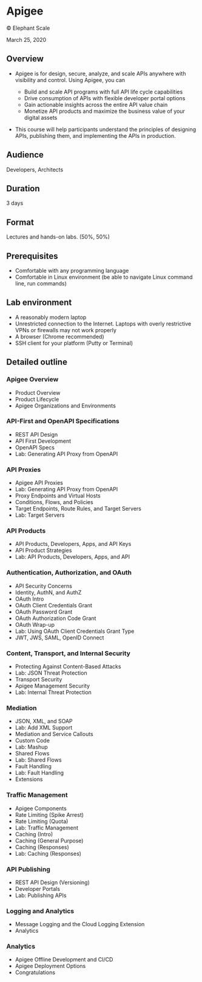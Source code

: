 # Apigee

© Elephant Scale

March 25, 2020

## Overview

* Apigee is for design, secure, analyze, and scale APIs anywhere with visibility and control.
Using Apigee, you can
  * Build and scale API programs with full API life cycle capabilities
  * Drive consumption of APIs with flexible developer portal options
  * Gain actionable insights across the entire API value chain
  * Monetize API products and maximize the business value of your digital assets
  
* This course will help participants understand the principles of designing APIs, 
publishing them, and implementing the APIs in production.

## Audience
Developers, Architects

## Duration
3 days 

## Format
Lectures and hands-on labs. (50%, 50%)

## Prerequisites

* Comfortable with any programming language
* Comfortable in Linux environment (be able to navigate Linux command line, run commands)


## Lab environment

* A reasonably modern laptop
* Unrestricted connection to the Internet. 
Laptops with overly restrictive VPNs or firewalls may not work properly
* A browser (Chrome recommended)
* SSH client for your platform (Putty or Terminal)

## Detailed outline


### Apigee Overview
* Product Overview
* Product Lifecycle
* Apigee Organizations and Environments

### API-First and OpenAPI Specifications
* REST API Design
* API First Development
* OpenAPI Specs
* Lab: Generating API Proxy from OpenAPI

### API Proxies
* Apigee API Proxies
* Lab: Generating API Proxy from OpenAPI
* Proxy Endpoints and Virtual Hosts
* Conditions, Flows, and Policies
* Target Endpoints, Route Rules, and Target Servers
* Lab: Target Servers

### API Products
* API Products, Developers, Apps, and API Keys
* API Product Strategies
* Lab: API Products, Developers, Apps, and API

### Authentication, Authorization, and OAuth
* API Security Concerns
* Identity, AuthN, and AuthZ
* OAuth Intro
* OAuth Client Credentials Grant
* OAuth Password Grant
* OAuth Authorization Code Grant
* OAuth Wrap-up
* Lab: Using OAuth Client Credentials Grant Type
* JWT, JWS, SAML, OpenID Connect


### Content, Transport, and Internal Security
* Protecting Against Content-Based Attacks
* Lab: JSON Threat Protection
* Transport Security
* Apigee Management Security
* Lab: Internal Threat Protection

### Mediation
* JSON, XML, and SOAP
* Lab: Add XML Support
* Mediation and Service Callouts
* Custom Code
* Lab: Mashup
* Shared Flows
* Lab: Shared Flows
* Fault Handling
* Lab: Fault Handling
* Extensions

### Traffic Management
* Apigee Components
* Rate Limiting (Spike Arrest)
* Rate Limiting (Quota)
* Lab: Traffic Management
* Caching (Intro)
* Caching (General Purpose)
* Caching (Responses)
* Lab: Caching (Responses)

### API Publishing
* REST API Design (Versioning)
* Developer Portals
* Lab: Publishing APIs

### Logging and Analytics
* Message Logging and the Cloud Logging Extension
* Analytics

### Analytics
* Apigee Offline Development and CI/CD
* Apigee Deployment Options
* Congratulations
